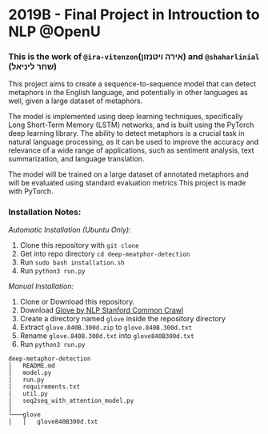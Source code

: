 # 2019B - Final Project in Introuction to NLP @OpenU
### This is the work of `@ira-vitenzon`(אירה ויטנזון) and `@shaharlinial` (שחר ליניאל)

This project aims to create a sequence-to-sequence model that can detect metaphors in the English language, and potentially in other languages as well, given a large dataset of metaphors. 

The model is implemented using deep learning techniques, specifically Long Short-Term Memory (LSTM) networks, and is built using the PyTorch deep learning library. The ability to detect metaphors is a crucial task in natural language processing, as it can be used to improve the accuracy and relevance of a wide range of applications, such as sentiment analysis, text summarization, and language translation.

The model will be trained on a large dataset of annotated metaphors and will be evaluated using standard evaluation metrics
This project is made with PyTorch.


### Installation Notes:

*Automatic Installation (Ubuntu Only):* 

1. Clone this repository with `git clone`
2. Get into repo directory `cd deep-meatphor-detection`
3. Run `sudo bash installation.sh`
4. Run `python3 run.py`


*Manual Installation:*

1. Clone or Download this repository.
2. Download
   [Glove by NLP Stanford Common Crawl](http://nlp.stanford.edu/data/glove.840B.300d.zip)
3. Create a directory named `glove` inside the repository directory
4. Extract `glove.840B.300d.zip` to `glove.840B.300d.txt`
5. Rename `glove.840B.300d.txt` into `glove840B300d.txt`
6. Run `python3 run.py`

```
deep-metaphor-detection
│   README.md
│   model.py
|   run.py    
|   requirements.txt
|   util.py
|   seq2seq_with_attention_model.py
│
└───glove
│   │   glove840B300d.txt    
```
